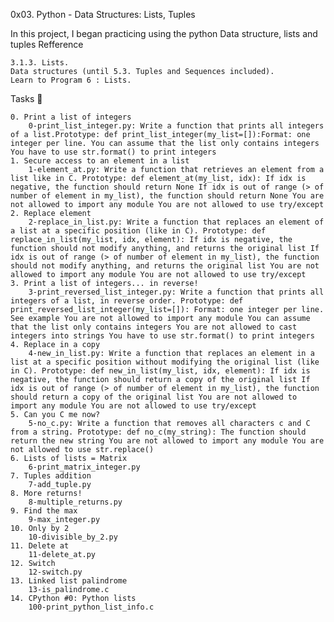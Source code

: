 0x03. Python - Data Structures: Lists, Tuples

In this project, I began practicing using the python Data structure, lists and tuples
Refference

    3.1.3. Lists.
    Data structures (until 5.3. Tuples and Sequences included).
    Learn to Program 6 : Lists.

Tasks 📃

    0. Print a list of integers
        0-print_list_integer.py: Write a function that prints all integers of a list.Prototype: def print_list_integer(my_list=[]):Format: one integer per line. You can assume that the list only contains integers You have to use str.format() to print integers
    1. Secure access to an element in a list
        1-element_at.py: Write a function that retrieves an element from a list like in C. Prototype: def element_at(my_list, idx): If idx is negative, the function should return None If idx is out of range (> of number of element in my_list), the function should return None You are not allowed to import any module You are not allowed to use try/except
    2. Replace element
        2-replace_in_list.py: Write a function that replaces an element of a list at a specific position (like in C). Prototype: def replace_in_list(my_list, idx, element): If idx is negative, the function should not modify anything, and returns the original list If idx is out of range (> of number of element in my_list), the function should not modify anything, and returns the original list You are not allowed to import any module You are not allowed to use try/except
    3. Print a list of integers... in reverse!
        3-print_reversed_list_integer.py: Write a function that prints all integers of a list, in reverse order. Prototype: def print_reversed_list_integer(my_list=[]): Format: one integer per line. See example You are not allowed to import any module You can assume that the list only contains integers You are not allowed to cast integers into strings You have to use str.format() to print integers
    4. Replace in a copy
        4-new_in_list.py: Write a function that replaces an element in a list at a specific position without modifying the original list (like in C). Prototype: def new_in_list(my_list, idx, element): If idx is negative, the function should return a copy of the original list If idx is out of range (> of number of element in my_list), the function should return a copy of the original list You are not allowed to import any module You are not allowed to use try/except
    5. Can you C me now?
        5-no_c.py: Write a function that removes all characters c and C from a string. Prototype: def no_c(my_string): The function should return the new string You are not allowed to import any module You are not allowed to use str.replace()
    6. Lists of lists = Matrix
        6-print_matrix_integer.py
    7. Tuples addition
        7-add_tuple.py
    8. More returns!
        8-multiple_returns.py
    9. Find the max
        9-max_integer.py
    10. Only by 2
        10-divisible_by_2.py
    11. Delete at
        11-delete_at.py
    12. Switch
        12-switch.py
    13. Linked list palindrome
        13-is_palindrome.c
    14. CPython #0: Python lists
        100-print_python_list_info.c
